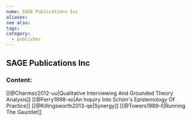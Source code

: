 ```yaml
---
name: SAGE Publications Inc
aliases:
see also:
tags:
category:
  - publisher
---
```


## SAGE Publications Inc

### Content:
[[@Charmaz2012-uu|Qualitative Interviewing And Grounded Theory Analysis]]
[[@Ferry1998-xo|An Inquiry Into Schön's Epistemology Of Practice]]
[[@Killingsworth2013-qe|Synergy]]
[[@Towers1989-ll|Running The Gauntlet]]